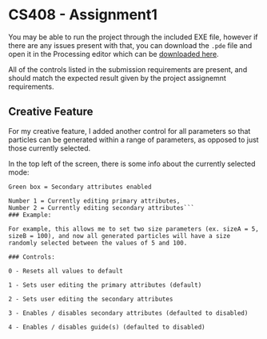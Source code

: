# CS408 - Assignment1

You may be able to run the project through the included EXE file, however if there are any issues present with that, you can download the `.pde` file and open it in the Processing editor which can be [downloaded here](https://processing.org/download).

All of the controls listed in the submission requirements are present, and should match the expected result given by the project assignemnt requirements.

## Creative Feature

For my creative feature, I added another control for all parameters so that particles can be generated within a range of parameters, as opposed to just those currently selected.

In the top left of the screen, there is some info about the currently selected mode:
```Red box = Secondary attributes disabled,
Green box = Secondary attributes enabled

Number 1 = Currently editing primary attributes,
Number 2 = Currently editing secondary attributes```
### Example:

For example, this allows me to set two size parameters (ex. sizeA = 5, sizeB = 100), and now all generated particles will have a size randomly selected between the values of 5 and 100. 

### Controls:

0 - Resets all values to default

1 - Sets user editing the primary attributes (default)

2 - Sets user editing the secondary attributes

3 - Enables / disables secondary attributes (defaulted to disabled)

4 - Enables / disables guide(s) (defaulted to disabled)
